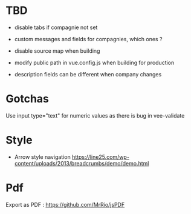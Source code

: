 # TBD

- disable tabs if compagnie not set
- custom messages and fields for compagnies, which ones ?
- disable source map when building
- modify public path in vue.config.js when building for production



- description fields can be different when company changes

# Gotchas

Use input type="text" for numeric values as there is bug in vee-validate


# Style

 - Arrow style navigation
    https://line25.com/wp-content/uploads/2013/breadcrumbs/demo/demo.html

# Pdf

Export as PDF : https://github.com/MrRio/jsPDF